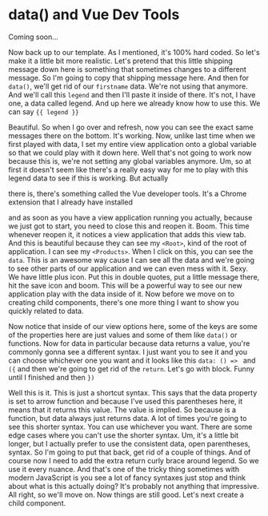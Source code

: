 # data() and Vue Dev Tools

Coming soon...

Now back up to our template. As I mentioned, it's 100% hard coded. So let's make it a
little bit more realistic. Let's pretend that this little shipping message down here
is something that sometimes changes to a different message. So I'm going to copy that
shipping message here. And then for `data()`, we'll get rid of our `firstname` data. We're
not using that anymore. And we'll call this `legend` and then I'll paste it inside of
there. It's not, I have one, a data called legend. And up here we already know how to
use this. We can say `{{ legend }}`

Beautiful. So when I go over and refresh, now you can see the exact same messages
there on the bottom. It's working. Now, unlike last time when we first played with
data, I set my entire view application onto a global variable so that we could play
with it down here. Well that's not going to work now because this is, we're not
setting any global variables anymore. Um, so at first it doesn't seem like there's a
really easy way for me to play with this legend data to see if this is working. But
actually

there is, there's something called the Vue developer tools. It's a Chrome extension
that I already have installed

and as soon as you have a view application running you actually, because we just got
to start, you need to close this and reopen it. Boom. This time whenever reopen it,
it notices a view application that adds this view tab. And this is beautiful because
they can see my `<Root>`, kind of the root of application. I can see my `<Products>`. When
I click on this, you can see the `data`. This is an awesome way cause I can see all the
data and we're going to see other parts of our application and we can even mess with
it. Sexy. We have little plus icon. Put this in double quotes, put a little message
there, hit the save icon and boom. This will be a powerful way to see our new
application play with the data inside of it. Now before we move on to creating child
components, there's one more thing I want to show you quickly related to data.

Now notice that inside of our view options here, some of the keys are some of the
properties here are just values and some of them like `data()` or functions. Now for data
in particular because data returns a value, you're commonly gonna see a different
syntax. I just want you to see it and you can choose whichever one you want and it
looks like this `data: () => ` and `({` and then we're going to get rid of the `return`.
Let's go with block. Funny until I finished and then `})`

Well this is it. This is just a shortcut syntax. This says that the data property is
set to arrow function and because I've used this parentheses here, it means that it
returns this value. The value is implied. So because is a function, but data always
just returns data. A lot of times you're going to see this shorter syntax. You can
use whichever you want. There are some edge cases where you can't use the shorter
syntax. Um, it's a little bit longer, but I actually prefer to use the consistent
data, open parentheses, syntax. So I'm going to put that back, get rid of a couple of
things. And of course now I need to add the extra return curly brace around legend.
So we use it every nuance. And that's one of the tricky thing sometimes with modern
JavaScript is you see a lot of fancy syntaxes just stop and think about what is this
actually doing? It's probably not anything that impressive. All right, so we'll move
on. Now things are still good. Let's next create a child component.
